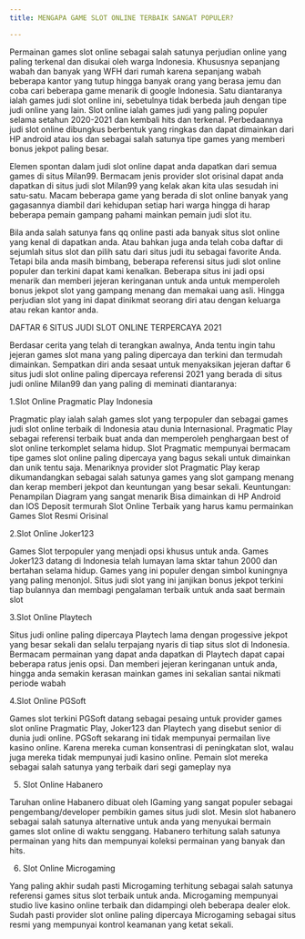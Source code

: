 ```yaml
---
title: MENGAPA GAME SLOT ONLINE TERBAIK SANGAT POPULER?

---
```

Permainan games slot online sebagai salah satunya perjudian online yang paling terkenal dan disukai oleh warga Indonesia. Khususnya sepanjang wabah dan banyak yang WFH dari rumah karena sepanjang wabah beberapa kantor yang tutup hingga banyak orang yang berasa jemu dan coba cari beberapa game menarik di google Indonesia. Satu diantaranya ialah games judi slot online ini, sebetulnya tidak berbeda jauh dengan tipe judi online yang lain. Slot online ialah games judi yang paling populer selama setahun 2020-2021 dan kembali hits dan terkenal. Perbedaannya judi slot online dibungkus berbentuk yang ringkas dan dapat dimainkan dari HP android atau ios dan sebagai salah satunya tipe games yang memberi bonus jekpot paling besar.

Elemen spontan dalam judi slot online dapat anda dapatkan dari semua games di situs Milan99. Bermacam jenis provider slot orisinal dapat anda dapatkan di situs judi slot Milan99 yang kelak akan kita ulas sesudah ini satu-satu. Macam beberapa game yang berada di slot online banyak yang gagasannya diambil dari kehidupan setiap hari warga hingga di harap beberapa pemain gampang pahami mainkan pemain judi slot itu.

Bila anda salah satunya fans qq online pasti ada banyak situs slot online yang kenal di dapatkan anda. Atau bahkan juga anda telah coba daftar di sejumlah situs slot dan pilih satu dari situs judi itu sebagai favorite Anda. Tetapi bila anda masih bimbang, beberapa referensi situs judi slot online populer dan terkini dapat kami kenalkan. Beberapa situs ini jadi opsi menarik dan memberi jejeran keringanan untuk anda untuk memperoleh bonus jekpot slot yang gampang menang dan memakai uang asli. Hingga perjudian slot yang ini dapat dinikmat seorang diri atau dengan keluarga atau rekan kantor anda.

DAFTAR 6 SITUS JUDI SLOT ONLINE TERPERCAYA 2021

Berdasar cerita yang telah di terangkan awalnya, Anda tentu ingin tahu jejeran games slot mana yang paling dipercaya dan terkini dan termudah dimainkan. Sempatkan diri anda sesaat untuk menyaksikan jejeran daftar 6 situs judi slot online paling dipercaya referensi 2021 yang berada di situs judi online Milan99 dan yang paling di meminati diantaranya:

1.Slot Online Pragmatic Play Indonesia

Pragmatic play ialah salah games slot yang terpopuler dan sebagai games judi slot online terbaik di Indonesia atau dunia Internasional. Pragmatic Play sebagai referensi terbaik buat anda dan memperoleh penghargaan best of slot online terkomplet selama hidup. Slot Pragmatic mempunyai bermacam tipe games slot online paling dipercaya yang bagus sekali untuk dimainkan dan unik tentu saja. Menariknya provider slot Pragmatic Play kerap dikumandangkan sebagai salah satunya games yang slot gampang menang dan kerap memberi jekpot dan keuntungan yang besar sekali.
Keuntungan:
Penampilan Diagram yang sangat menarik
Bisa dimainkan di HP Android dan IOS
Deposit termurah
Slot Online Terbaik yang harus kamu permainkan
Games Slot Resmi Orisinal

2.Slot Online Joker123

Games Slot terpopuler yang menjadi opsi khusus untuk anda. Games Joker123 datang di Indonesia telah lumayan lama sktar tahun 2000 dan bertahan selama hidup. Games yang ini populer dengan simbol kuningnya yang paling menonjol. Situs judi slot yang ini janjikan bonus jekpot terkini tiap bulannya dan membagi pengalaman terbaik untuk anda saat bermain slot

3.Slot Online Playtech

Situs judi online paling dipercaya Playtech lama dengan progessive jekpot yang besar sekali dan selalu terpajang nyaris di tiap situs slot di Indonesia. Bermacam permainan yang dapat anda dapatkan di Playtech dapat capai beberapa ratus jenis opsi. Dan memberi jejeran keringanan untuk anda, hingga anda semakin kerasan mainkan games ini sekalian santai nikmati periode wabah

4.Slot Online PGSoft

Games slot terkini PGSoft datang sebagai pesaing untuk provider games slot online Pragmatic Play, Joker123 dan Playtech yang disebut senior di dunia judi online. PGSoft sekarang ini tidak mempunyai permailan live kasino online. Karena mereka cuman konsentrasi di peningkatan slot, walau juga mereka tidak mempunyai judi kasino online. Pemain slot mereka sebagai salah satunya yang terbaik dari segi gameplay nya

5. Slot Online Habanero

Taruhan online Habanero dibuat oleh IGaming yang sangat populer sebagai pengembang/developer pembikin games situs judi slot. Mesin slot habanero sebagai salah satunya alternative untuk anda yang menyukai bermain games slot online di waktu senggang. Habanero terhitung salah satunya permainan yang hits dan mempunyai koleksi permainan yang banyak dan hits.

6. Slot Online Microgaming

Yang paling akhir sudah pasti Microgaming terhitung sebagai salah satunya referensi games situs slot terbaik untuk anda. Microgaming mempunyai studio live kasino online terbaik dan didampingi oleh beberapa dealer elok. Sudah pasti provider slot online paling dipercaya Microgaming sebagai situs resmi yang mempunyai kontrol keamanan yang ketat sekali.
